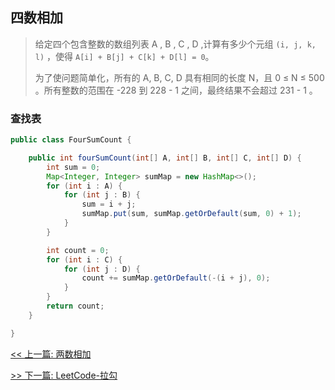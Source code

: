 ## 四数相加

> 给定四个包含整数的数组列表 A , B , C , D ,计算有多少个元组 `(i, j, k, l)` ，使得 `A[i] + B[j] + C[k] + D[l] = 0`。
>
> 为了使问题简单化，所有的 A, B, C, D 具有相同的长度 N，且 0 ≤ N ≤ 500 。所有整数的范围在 -228 到 228 - 1 之间，最终结果不会超过 231 - 1 。

### 查找表

```java
public class FourSumCount {

    public int fourSumCount(int[] A, int[] B, int[] C, int[] D) {
        int sum = 0;
        Map<Integer, Integer> sumMap = new HashMap<>();
        for (int i : A) {
            for (int j : B) {
                sum = i + j;
                sumMap.put(sum, sumMap.getOrDefault(sum, 0) + 1);
            }
        }

        int count = 0;
        for (int i : C) {
            for (int j : D) {
                count += sumMap.getOrDefault(-(i + j), 0);
            }
        }
        return count;
    }

}
```


[<< 上一篇: 两数相加](1-数据结构与算法/两数相加.md)

[>> 下一篇: LeetCode-拉勾](1-数据结构与算法/LeetCode-拉勾.md)
